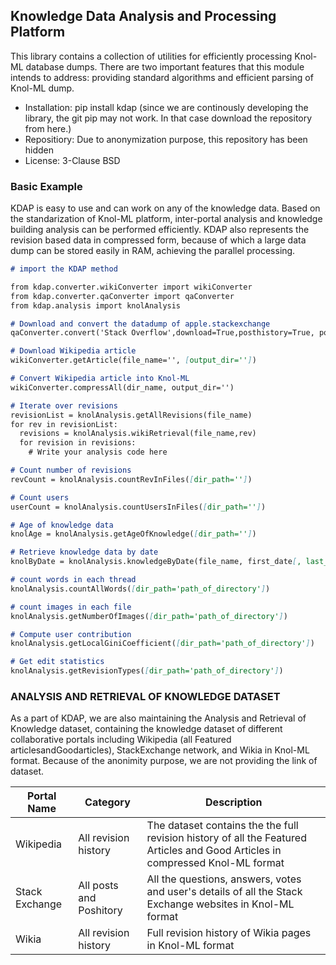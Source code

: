 ## Knowledge Data Analysis and Processing Platform

This library contains a collection of utilities for efficiently processing Knol-ML database dumps. There are two important features that this module intends to address: providing standard algorithms and efficient parsing of Knol-ML dump.


* Installation: pip install kdap (since we are continously developing the library, the git pip may not work. In that case download the repository from here.)
* Repositiory: Due to anonymization purpose, this repository has been hidden
* License: 3-Clause BSD

### Basic Example

KDAP is easy to use and can work on any of the knowledge data. Based on the standarization of Knol-ML platform, inter-portal analysis and knowledge building analysis can be performed efficiently. KDAP also represents the revision based data in compressed form, because of which a large data dump can be stored easily in RAM, achieving the parallel processing.

```markdown
# import the KDAP method

from kdap.converter.wikiConverter import wikiConverter
from kdap.converter.qaConverter import qaConverter
from kdap.analysis import knolAnalysis

# Download and convert the datadump of apple.stackexchange
qaConverter.convert('Stack Overflow',download=True,posthistory=True, post=True)

# Download Wikipedia article
wikiConverter.getArticle(file_name='', [output_dir=''])

# Convert Wikipedia article into Knol-ML
wikiConverter.compressAll(dir_name, output_dir='')

# Iterate over revisions
revisionList = knolAnalysis.getAllRevisions(file_name)
for rev in revisionList:
  revisions = knolAnalysis.wikiRetrieval(file_name,rev)
  for revision in revisions:
    # Write your analysis code here

# Count number of revisions
revCount = knolAnalysis.countRevInFiles([dir_path=''])

# Count users
userCount = knolAnalysis.countUsersInFiles([dir_path=''])

# Age of knowledge data
knolAge = knolAnalysis.getAgeOfKnowledge([dir_path=''])

# Retrieve knowledge data by date
knolByDate = knolAnalysis.knowledgeByDate(file_name, first_date[, last_date])

# count words in each thread
knolAnalysis.countAllWords([dir_path='path_of_directory'])

# count images in each file
knolAnalysis.getNumberOfImages([dir_path='path_of_directory'])

# Compute user contribution
knolAnalysis.getLocalGiniCoefficient([dir_path='path_of_directory'])

# Get edit statistics
knolAnalysis.getRevisionTypes([dir_path='path_of_directory'])

```

### ANALYSIS AND RETRIEVAL OF KNOWLEDGE DATASET 
As a part of KDAP, we are also maintaining the Analysis and Retrieval of Knowledge dataset, containing the knowledge dataset of  different collaborative portals including Wikipedia (all Featured articlesandGoodarticles), StackExchange network, and Wikia in Knol-ML format. Because of the anonimity purpose, we are not providing the link of dataset.

| Portal Name | Category | Description |
|-------|--------|---------|
| Wikipedia | All revision history | The dataset contains the the full revision history of all the Featured Articles and Good Articles in compressed Knol-ML format |
| Stack Exchange | All posts and Poshitory | All the questions, answers, votes and user's details of all the Stack Exchange websites in Knol-ML format |
| Wikia | All revision history | Full revision history of Wikia pages in Knol-ML format |
